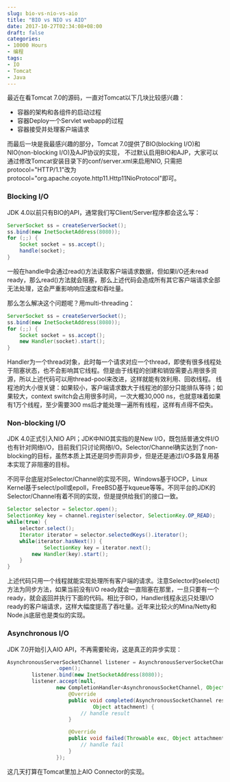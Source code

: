 ```yaml
---
slug: bio-vs-nio-vs-aio
title: "BIO vs NIO vs AIO"
date: 2017-10-27T02:34:08+08:00
draft: false
categories:
- 10000 Hours
- 编程
tags:
- IO
- Tomcat
- Java
---
```


最近在看Tomcat 7.0的源码，一直对Tomcat以下几块比较感兴趣：
- 容器的架构和各组件的启动过程
- 容器Deploy一个Servlet webapp的过程
- 容器接受并处理客户端请求

而最后一块是我最感兴趣的部分，Tomcat 7.0提供了BIO(blocking I/O)和NIO(non-blocking I/O)及AJP协议的实现，
不过默认启用BIO和AJP，大家可以通过修改Tomcat安装目录下的conf/server.xml来启用NIO,
只需把protocol="HTTP/1.1"改为protocol="org.apache.coyote.http11.Http11NioProtocol"即可。

### Blocking I/O
JDK 4.0以前只有BIO的API，通常我们写Client/Server程序都会这么写：

```Java
ServerSocket ss = createServerSocket();
ss.bind(new InetSocketAddress(8080));
for (;;) {
	Socket socket = ss.accept();
	handle(socket);
}
```
一般在handle中会通过read()方法读取客户端请求数据，但如果I/O还未read ready，那么read()方法就会阻塞，那么上述代码会造成所有其它客户端请求全部无法处理，这会严重影响响应速度和吞吐量。

那么怎么解决这个问题呢？用multi-threading：

```Java
ServerSocket ss = createServerSocket();
ss.bind(new InetSocketAddress(8080));
for (;;) {
	Socket socket = ss.accept();
	new Handler(socket).start();
}
```
Handler为一个thread对象，此时每一个请求对应一个thread，即使有很多线程处于阻塞状态，也不会影响其它线程。但是由于线程的创建和销毁需要占用很多资源，所以上述代码可以用thread-pool来改进，这样就能有效利用、回收线程。
线程池的大小很关键：如果较小，客户端请求数大于线程池的部分只能排队等待；如果较大，context switch会占用很多时间，一次大概30,000 ns，也就意味着如果有1万个线程，至少需要300 ms后才能处理一遍所有线程，这样有点得不偿失。

### Non-blocking I/O
JDK 4.0正式引入NIO API；JDK中NIO其实指的是New I/O，既包括普通文件I/O也有针对网络I/O，目前我们只讨论网络I/O。Selector/Channel确实达到了non-blocking的目标，虽然本质上其还是同步而非异步，但是还是通过I/O多路复用基本实现了非阻塞的目标。

不同平台底层对Selector/Channel的实现不同，Windows基于IOCP，Linux Kernel基于select/poll或epoll，FreeBSD基于kqueue等等。不同平台的JDK的Selector/Channel有着不同的实现，但是提供给我们的接口一致。

```Java
Selector selector = Selector.open();
SelectionKey key = channel.register(selector, SelectionKey.OP_READ);
while(true) {
	selector.select();
	Iterator iterator = selector.selectedKeys().iterator();
	while(iterator.hasNext()) {
    		SelectionKey key = iterator.next();
		new Handler(key).start();
	}
}
```
上述代码只用一个线程就能实现处理所有客户端的请求。注意Selector的select()方法为同步方法，如果当前没有I/O ready就会一直阻塞在那里，一旦只要有一个ready，就会返回并执行下面的代码。相比于BIO，Handler线程永远只处理I/O ready的客户端请求，这样大幅度提高了吞吐量。近年来比较火的Mina/Netty和Node.js底层也是类似的实现。

### Asynchronous I/O

JDK 7.0开始引入AIO API，不再需要轮询，这是真正的异步实现：
```Java
AsynchronousServerSocketChannel listener = AsynchronousServerSocketChannel
				.open();
		listener.bind(new InetSocketAddress(8080));
		listener.accept(null,
				new CompletionHandler<AsynchronousSocketChannel, Object>() {
					@Override
					public void completed(AsynchronousSocketChannel result,
							Object attachment) {
						// handle result
					}

					@Override
					public void failed(Throwable exc, Object attachment) {
						// handle fail
					}
				});
```

这几天打算在Tomcat里加上AIO Connector的实现。
